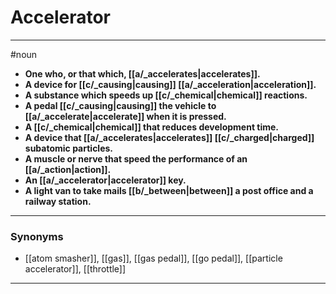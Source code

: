 # Accelerator
---
#noun
- **One who, or that which, [[a/_accelerates|accelerates]].**
- **A device for [[c/_causing|causing]] [[a/_acceleration|acceleration]].**
- **A substance which speeds up [[c/_chemical|chemical]] reactions.**
- **A pedal [[c/_causing|causing]] the vehicle to [[a/_accelerate|accelerate]] when it is pressed.**
- **A [[c/_chemical|chemical]] that reduces development time.**
- **A device that [[a/_accelerates|accelerates]] [[c/_charged|charged]] subatomic particles.**
- **A muscle or nerve that speed the performance of an [[a/_action|action]].**
- **An [[a/_accelerator|accelerator]] key.**
- **A light van to take mails [[b/_between|between]] a post office and a railway station.**
---
### Synonyms
- [[atom smasher]], [[gas]], [[gas pedal]], [[go pedal]], [[particle accelerator]], [[throttle]]
---
